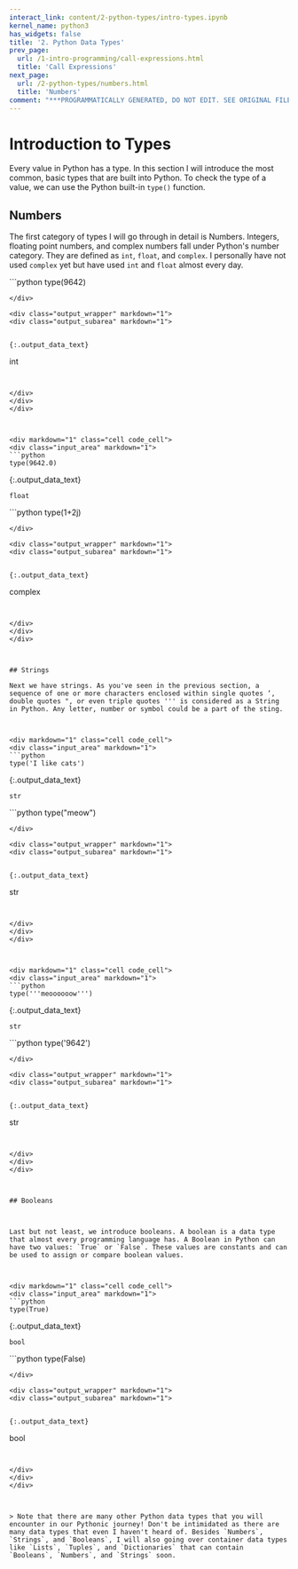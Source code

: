 ```yaml
---
interact_link: content/2-python-types/intro-types.ipynb
kernel_name: python3
has_widgets: false
title: '2. Python Data Types'
prev_page:
  url: /1-intro-programming/call-expressions.html
  title: 'Call Expressions'
next_page:
  url: /2-python-types/numbers.html
  title: 'Numbers'
comment: "***PROGRAMMATICALLY GENERATED, DO NOT EDIT. SEE ORIGINAL FILES IN /content***"
---
```



# Introduction to Types

Every value in Python has a type. In this section I will introduce the most common, basic types that are built into Python. To check the type of a value, we can use the Python built-in `type()` function.



## Numbers

The first category of types I will go through in detail is Numbers. Integers, floating point numbers, and complex numbers fall under Python's number category. They are defined as `int`,
`float`, and `complex`. I personally have not used `complex` yet but have used `int` and `float` almost every day.



<div markdown="1" class="cell code_cell">
<div class="input_area" markdown="1">
```python
type(9642)

```
</div>

<div class="output_wrapper" markdown="1">
<div class="output_subarea" markdown="1">


{:.output_data_text}
```
int
```


</div>
</div>
</div>



<div markdown="1" class="cell code_cell">
<div class="input_area" markdown="1">
```python
type(9642.0)

```
</div>

<div class="output_wrapper" markdown="1">
<div class="output_subarea" markdown="1">


{:.output_data_text}
```
float
```


</div>
</div>
</div>



<div markdown="1" class="cell code_cell">
<div class="input_area" markdown="1">
```python
type(1+2j)

```
</div>

<div class="output_wrapper" markdown="1">
<div class="output_subarea" markdown="1">


{:.output_data_text}
```
complex
```


</div>
</div>
</div>



## Strings

Next we have strings. As you've seen in the previous section, a sequence of one or more characters enclosed within single quotes ‘, double quotes ", or even triple quotes ''' is considered as a String in Python. Any letter, number or symbol could be a part of the sting.



<div markdown="1" class="cell code_cell">
<div class="input_area" markdown="1">
```python
type('I like cats')

```
</div>

<div class="output_wrapper" markdown="1">
<div class="output_subarea" markdown="1">


{:.output_data_text}
```
str
```


</div>
</div>
</div>



<div markdown="1" class="cell code_cell">
<div class="input_area" markdown="1">
```python
type("meow")

```
</div>

<div class="output_wrapper" markdown="1">
<div class="output_subarea" markdown="1">


{:.output_data_text}
```
str
```


</div>
</div>
</div>



<div markdown="1" class="cell code_cell">
<div class="input_area" markdown="1">
```python
type('''meoooooow''')

```
</div>

<div class="output_wrapper" markdown="1">
<div class="output_subarea" markdown="1">


{:.output_data_text}
```
str
```


</div>
</div>
</div>



<div markdown="1" class="cell code_cell">
<div class="input_area" markdown="1">
```python
type('9642')

```
</div>

<div class="output_wrapper" markdown="1">
<div class="output_subarea" markdown="1">


{:.output_data_text}
```
str
```


</div>
</div>
</div>



## Booleans



Last but not least, we introduce booleans. A boolean is a data type that almost every programming language has. A Boolean in Python can have two values: `True` or `False`. These values are constants and can be used to assign or compare boolean values.



<div markdown="1" class="cell code_cell">
<div class="input_area" markdown="1">
```python
type(True)

```
</div>

<div class="output_wrapper" markdown="1">
<div class="output_subarea" markdown="1">


{:.output_data_text}
```
bool
```


</div>
</div>
</div>



<div markdown="1" class="cell code_cell">
<div class="input_area" markdown="1">
```python
type(False)

```
</div>

<div class="output_wrapper" markdown="1">
<div class="output_subarea" markdown="1">


{:.output_data_text}
```
bool
```


</div>
</div>
</div>



> Note that there are many other Python data types that you will encounter in our Pythonic journey! Don't be intimidated as there are many data types that even I haven't heard of. Besides `Numbers`, `Strings`, and `Booleans`, I will also going over container data types like `Lists`, `Tuples`, and `Dictionaries` that can contain `Booleans`, `Numbers`, and `Strings` soon.

